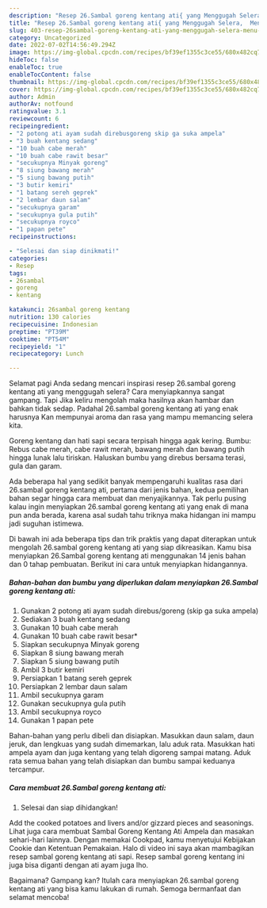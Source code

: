 ```yaml
---
description: "Resep 26.Sambal goreng kentang ati{ yang Menggugah Selera,  Menu Buat lebaran"
title: "Resep 26.Sambal goreng kentang ati{ yang Menggugah Selera,  Menu Buat lebaran"
slug: 403-resep-26sambal-goreng-kentang-ati-yang-menggugah-selera-menu-buat-lebaran
category: Uncategorized
date: 2022-07-02T14:56:49.294Z
image: https://img-global.cpcdn.com/recipes/bf39ef1355c3ce55/680x482cq70/26sambal-goreng-kentang-ati-foto-resep-utama.jpg
hideToc: false
enableToc: true
enableTocContent: false
thumbnail: https://img-global.cpcdn.com/recipes/bf39ef1355c3ce55/680x482cq70/26sambal-goreng-kentang-ati-foto-resep-utama.jpg
cover: https://img-global.cpcdn.com/recipes/bf39ef1355c3ce55/680x482cq70/26sambal-goreng-kentang-ati-foto-resep-utama.jpg
author: Admin
authorAv: notfound
ratingvalue: 3.1
reviewcount: 6
recipeingredient:
- "2 potong ati ayam sudah direbusgoreng skip ga suka ampela"
- "3 buah kentang sedang"
- "10 buah cabe merah"
- "10 buah cabe rawit besar"
- "secukupnya Minyak goreng"
- "8 siung bawang merah"
- "5 siung bawang putih"
- "3 butir kemiri"
- "1 batang sereh geprek"
- "2 lembar daun salam"
- "secukupnya garam"
- "secukupnya gula putih"
- "secukupnya royco"
- "1 papan pete"
recipeinstructions:

- "Selesai dan siap dinikmati!"
categories:
- Resep
tags:
- 26sambal
- goreng
- kentang

katakunci: 26sambal goreng kentang 
nutrition: 130 calories
recipecuisine: Indonesian
preptime: "PT39M"
cooktime: "PT54M"
recipeyield: "1"
recipecategory: Lunch

---
```



Selamat pagi Anda sedang mencari inspirasi resep 26.sambal goreng kentang ati yang menggugah selera? Cara menyiapkannya sangat gampang. Tapi Jika keliru mengolah maka hasilnya akan hambar dan bahkan tidak sedap. Padahal 26.sambal goreng kentang ati yang enak harusnya Kan mempunyai aroma dan rasa yang mampu memancing selera kita.


Goreng kentang dan hati sapi secara terpisah hingga agak kering. Bumbu: Rebus cabe merah, cabe rawit merah, bawang merah dan bawang putih hingga lunak lalu tiriskan. Haluskan bumbu yang direbus bersama terasi, gula dan garam.

Ada beberapa hal yang sedikit banyak mempengaruhi kualitas rasa dari 26.sambal goreng kentang ati, pertama dari jenis bahan, kedua pemilihan bahan segar hingga cara membuat dan menyajikannya. Tak perlu pusing kalau ingin menyiapkan 26.sambal goreng kentang ati yang enak di mana pun anda berada, karena asal sudah tahu triknya maka hidangan ini mampu jadi suguhan istimewa.


Di bawah ini ada beberapa tips dan trik praktis yang dapat diterapkan untuk mengolah 26.sambal goreng kentang ati yang siap dikreasikan. Kamu bisa menyiapkan 26.Sambal goreng kentang ati menggunakan 14 jenis bahan dan 0 tahap pembuatan. Berikut ini cara untuk menyiapkan hidangannya.

<!--inarticleads1-->

##### Bahan-bahan dan bumbu yang diperlukan dalam menyiapkan 26.Sambal goreng kentang ati:

1. Gunakan 2 potong ati ayam sudah direbus/goreng (skip ga suka ampela)
1. Sediakan 3 buah kentang sedang
1. Gunakan 10 buah cabe merah
1. Gunakan 10 buah cabe rawit besar*
1. Siapkan secukupnya Minyak goreng
1. Siapkan 8 siung bawang merah
1. Siapkan 5 siung bawang putih
1. Ambil 3 butir kemiri
1. Persiapkan 1 batang sereh geprek
1. Persiapkan 2 lembar daun salam
1. Ambil secukupnya garam
1. Gunakan secukupnya gula putih
1. Ambil secukupnya royco
1. Gunakan 1 papan pete


Bahan-bahan yang perlu dibeli dan disiapkan. Masukkan daun salam, daun jeruk, dan lengkuas yang sudah dimemarkan, lalu aduk rata. Masukkan hati ampela ayam dan juga kentang yang telah digoreng sampai matang. Aduk rata semua bahan yang telah disiapkan dan bumbu sampai keduanya tercampur. 

<!--inarticleads2-->

##### Cara membuat 26.Sambal goreng kentang ati:


1. Selesai dan siap dihidangkan!

Add the cooked potatoes and livers and/or gizzard pieces and seasonings. Lihat juga cara membuat Sambal Goreng Kentang Ati Ampela dan masakan sehari-hari lainnya. Dengan memakai Cookpad, kamu menyetujui Kebijakan Cookie dan Ketentuan Pemakaian. Halo di video ini saya akan mambagikan resep sambal goreng kentang ati sapi. Resep sambal goreng kentang ini juga bisa diganti dengan ati ayam juga lho. 

Bagaimana? Gampang kan? Itulah cara menyiapkan 26.sambal goreng kentang ati yang bisa kamu lakukan di rumah. Semoga bermanfaat dan selamat mencoba!
